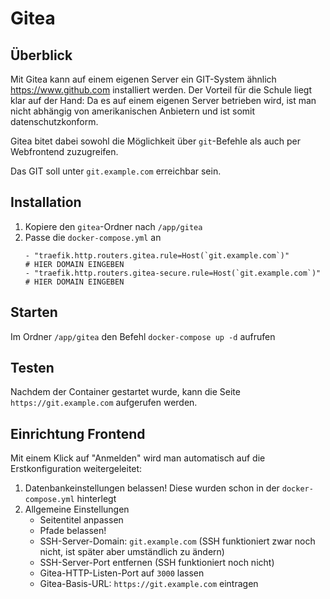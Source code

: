 # Gitea

## Überblick
Mit Gitea kann auf einem eigenen Server ein GIT-System ähnlich https://www.github.com installiert werden. Der Vorteil für die Schule liegt klar auf der Hand: Da es auf einem eigenen Server betrieben wird, ist man nicht abhängig von amerikanischen Anbietern und ist somit datenschutzkonform.

Gitea bitet dabei sowohl die Möglichkeit über `git`-Befehle als auch per Webfrontend zuzugreifen.

Das GIT soll unter `git.example.com` erreichbar sein.

## Installation
1. Kopiere den `gitea`-Ordner nach `/app/gitea`
2. Passe die `docker-compose.yml` an
   ```
   - "traefik.http.routers.gitea.rule=Host(`git.example.com`)"                  # HIER DOMAIN EINGEBEN
   - "traefik.http.routers.gitea-secure.rule=Host(`git.example.com`)"           # HIER DOMAIN EINGEBEN
   ```

## Starten
Im Ordner `/app/gitea` den Befehl `docker-compose up -d` aufrufen

## Testen
Nachdem der Container gestartet wurde, kann die Seite `https://git.example.com` aufgerufen werden.

## Einrichtung Frontend
Mit einem Klick auf "Anmelden" wird man automatisch auf die Erstkonfiguration weitergeleitet:
1. Datenbankeinstellungen belassen! Diese wurden schon in der `docker-compose.yml` hinterlegt
2. Allgemeine Einstellungen
   * Seitentitel anpassen
   * Pfade belassen!
   * SSH-Server-Domain: `git.example.com` (SSH funktioniert zwar noch nicht, ist später aber umständlich zu ändern)
   * SSH-Server-Port entfernen (SSH funktioniert noch nicht)
   * Gitea-HTTP-Listen-Port auf `3000` lassen
   * Gitea-Basis-URL: `https://git.example.com` eintragen
